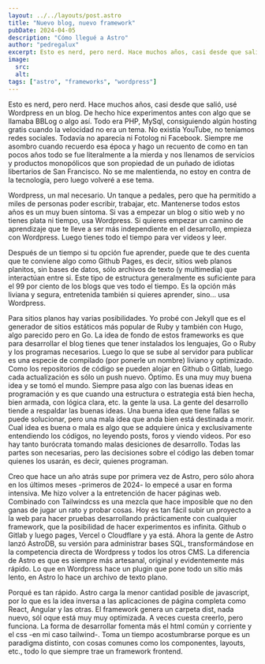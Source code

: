 ```yaml
---
layout: ../../layouts/post.astro
title: "Nuevo blog, nuevo framework"
pubDate: 2024-04-05
description: "Cómo llegué a Astro"
author: "pedregalux"
excerpt: Esto es nerd, pero nerd. Hace muchos años, casi desde que salió, usé Wordpress en un blog. De hecho hice experimentos antes con algo que se llamaba BBLog o algo así...
image: 
  src:
  alt:
tags: ["astro", "frameworks", "wordpress"]
---
```


Esto es nerd, pero nerd. Hace muchos años, casi desde que salió, usé Wordpress en un blog. De hecho hice experimentos antes con algo que se llamaba BBLog o algo así. Todo era PHP, MySql, consiguiendo algún hosting gratis cuando la velocidad no era un tema. No existía YouTube, no teníamos redes sociales. Todavía no aparecía ni Fotolog ni Facebook. Siempre me asombro cuando recuerdo esa época y hago un recuento de como en tan pocos años todo se fue literalmente a la mierda y nos llenamos de servicios y productos monopólicos que son propiedad de un puñado de idiotas libertarios de San Francisco. No se me malentienda, no estoy en contra de la tecnología, pero luego volveré a ese tema.

Wordpress, un mal necesario. Un tanque a pedales, pero que ha permitido a miles de personas poder escribir, trabajar, etc. Mantenerse todos estos años es un muy buen síntoma. Si vas a empezar un blog o sitio web y no tienes plata ni tiempo, usa Wordpress. Si quieres empezar un camino de aprendizaje que te lleve a ser más independiente en el desarrollo, empieza con Wordpress. Luego tienes todo el tiempo para ver videos y leer.

Después de un tiempo si tu opción fue aprender, puede que te des cuenta que te conviene algo como Github Pages, es decir, sitios web planos planitos, sin bases de datos, sólo archivos de texto (y multimedia) que interactúan entre si. Este tipo de estructura generalmente es suficiente para el 99 por ciento de los blogs que ves todo el tiempo. Es la opción más liviana y segura, entretenida también si quieres aprender, sino... usa Wordpress.

Para sitios planos hay varias posibilidades. Yo probé con Jekyll que es el generador de sitios estáticos más popular de Ruby y también con Hugo, algo parecido pero en Go. La idea de fondo de estos frameworks es que para desarrollar el blog tienes que tener instalados los lenguajes, Go o Ruby y los programas necesarios. Luego lo que se sube al servidor para publicar es una especie de compilado (por ponerle un nombre) liviano y optimizado. Como los repositorios de código se pueden alojar en Github o Gitlab, luego cada actualización es sólo un push nuevo. Óptimo. Es una muy muy buena idea y se tomó el mundo. Siempre pasa algo con las buenas ideas en programación y es que cuando una estructura o estrategia está bien hecha, bien armada, con lógica clara, etc. la gente la usa. La gente del desarrollo tiende a respaldar las buenas ideas. Una buena idea que tiene fallas se puede solucionar, pero una mala idea que anda bien está destinada a morir. Cual idea es buena o mala es algo que se adquiere única y exclusivamente entendiendo los códigos, no leyendo posts, foros y viendo videos. Por eso hay tanto burócrata tomando malas desiciones de desarrollo. Todas las partes son necesarias, pero las decisiones sobre el código las deben tomar quienes los usarán, es decir, quienes programan.

Creo que hace un año atrás supe por primera vez de Astro, pero sólo ahora en los últimos meses -primeros de 2024- lo empecé a usar en forma intensiva. Me hizo volver a la entretención de hacer páginas web. Combinado con Tailwindcss es una mezcla que hace imposible que no den ganas de jugar un rato y probar cosas. Hoy es tan fácil subir un proyecto a la web para hacer pruebas desarrollando prácticamente con cualquier framework, que la posibilidad de hacer experimentos es infinita. Github o Gitlab y luego pages, Vercel o Cloudflare y ya está. Ahora la gente de Astro lanzó AstroDB, su versión para administrar bases SQL, transformándose en la competencia directa de Wordpress y todos los otros CMS. La diferencia de Astro es que es siempre más artesanal, original y evidentemente más rápido. Lo que en Wordpress hace un plugin que pone todo un sitio más lento, en Astro lo hace un archivo de texto plano.

Porqué es tan rápido. Astro carga la menor cantidad posible de javascript, por lo que es la idea inversa a las aplicaciones de página completa como React, Angular y las otras. El framework genera un carpeta dist, nada nuevo, sól oque está muy muy optimizada. A veces cuesta creerlo, pero funciona. La forma de desarrollar fomenta más el html común y corriente y el css -en mi caso tailwind-. Toma un tiempo acostumbrarse porque es un paradigma distinto, con cosas comunes como los componentes, layouts, etc., todo lo que siempre trae un framework frontend. 
